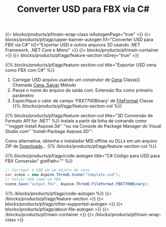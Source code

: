 ﻿---
title: Converter USD para FBX via C# 
description: Converta USD e outros 3D arquivos usando .NET API
url: /pt/net/conversion/usd-to-fbx/
family: 3d
platformtag: net
feature: conversion
informat: USD
outformat: FBX
otherformats: PLY DRC AMF OBJ GLTF DXF PDF FBX 
---
{{< blocks/products/pf/main-wrap-class isAutogenPage="true" >}}
{{< blocks/products/pf/agp/upper-banner-autogen h1="Converter USD para FBX via C#" h2="Exportar USD e outros arquivos 3D usando .NET Framework, .NET Core e Mono" >}}
{{< blocks/products/pf/main-container >}}
{{< blocks/products/pf/agp/feature-section isGrey="true" >}}

{{% blocks/products/pf/agp/feature-section-col title="Exportar USD cena como FBX com C#" %}}
1. Carregar USD arquivo usando um construtor de [Cena](https://apireference.aspose.com/3d/net/aspose.threed/scene) Classe2. Chamada [Cena. Salvar](https://apireference.aspose.com/3d/net/aspose.threed/scene/methods/save/index) Método
3. Passe o nome do arquivo de saída com. Extensão fbx como primeiro parâmetro
4. Especifique o valor de campo 'FBX7700Binary' de [FileFormat](https://apireference.aspose.com/3d/net/aspose.threed/fileformat/fields/index) Classe
{{% /blocks/products/pf/agp/feature-section-col %}}

{{% blocks/products/pf/agp/feature-section-col title="3D Conversão de Formato API for .NET" %}}
Instale a partir da linha de comando como '''nogget install Aspose.3d'' ''ou via Console do Package Manager do Visual Studio com'' 'Install-Package Aspose.3D'''.

Como alternativa, obtenha o instalador MSI offline ou DLLs em um arquivo ZIP de [Downloads](https://downloads.aspose.com/3d/net)...
{{% /blocks/products/pf/agp/feature-section-col %}}

{{% blocks/products/pf/agp/code-autogen title="C# Código para USD para FBX Conversão" gistPath="" %}}
```cs
// Carregar o USD em um objeto de cena 
var scene = new Aspose.ThreeD.Scene("template.usd");
// Salvar USD como um FBX 
scene.Save("output.fbx", Aspose.ThreeD.FileFormat.FBX7700Binary);

```
{{% /blocks/products/pf/agp/code-autogen %}}
{{< /blocks/products/pf/agp/feature-section >}}
{{< blocks/products/pf/agp/other-supported-autogen >}}
{{< blocks/products/pf/agp/about-file-autogen >}}
{{< /blocks/products/pf/main-container >}}
{{< /blocks/products/pf/main-wrap-class >}}